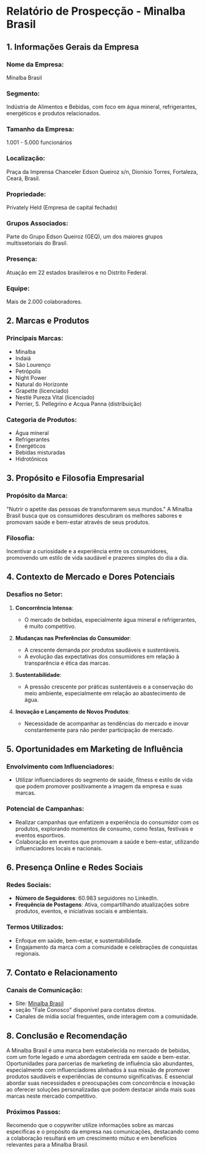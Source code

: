 # Relatório de Prospecção - Minalba Brasil

## 1. Informações Gerais da Empresa

### Nome da Empresa:
Minalba Brasil

### Segmento:
Indústria de Alimentos e Bebidas, com foco em água mineral, refrigerantes, energéticos e produtos relacionados.

### Tamanho da Empresa:
1.001 - 5.000 funcionários

### Localização:
Praça da Imprensa Chanceler Edson Queiroz s/n, Dionísio Torres, Fortaleza, Ceará, Brasil.

### Propriedade:
Privately Held (Empresa de capital fechado)

### Grupos Associados:
Parte do Grupo Edson Queiroz (GEQ), um dos maiores grupos multissetoriais do Brasil.

### Presença:
Atuação em 22 estados brasileiros e no Distrito Federal.

### Equipe:
Mais de 2.000 colaboradores.

## 2. Marcas e Produtos

### Principais Marcas:
- Minalba
- Indaiá
- São Lourenço
- Petrópolis
- Night Power
- Natural do Horizonte
- Grapette (licenciado)
- Nestlé Pureza Vital (licenciado)
- Perrier, S. Pellegrino e Acqua Panna (distribuição)

### Categoria de Produtos:
- Água mineral
- Refrigerantes
- Energéticos
- Bebidas misturadas
- Hidrotônicos

## 3. Propósito e Filosofia Empresarial

### Propósito da Marca:
"Nutrir o apetite das pessoas de transformarem seus mundos." A Minalba Brasil busca que os consumidores descubram os melhores sabores e promovam saúde e bem-estar através de seus produtos.

### Filosofia:
Incentivar a curiosidade e a experiência entre os consumidores, promovendo um estilo de vida saudável e prazeres simples do dia a dia.

## 4. Contexto de Mercado e Dores Potenciais

### Desafios no Setor:
1. **Concorrência Intensa**:
   - O mercado de bebidas, especialmente água mineral e refrigerantes, é muito competitivo.
  
2. **Mudanças nas Preferências do Consumidor**:
   - A crescente demanda por produtos saudáveis e sustentáveis.
   - A evolução das expectativas dos consumidores em relação à transparência e ética das marcas.

3. **Sustentabilidade**:
   - A pressão crescente por práticas sustentáveis e a conservação do meio ambiente, especialmente em relação ao abastecimento de água.

4. **Inovação e Lançamento de Novos Produtos**:
   - Necessidade de acompanhar as tendências do mercado e inovar constantemente para não perder participação de mercado.

## 5. Oportunidades em Marketing de Influência

### Envolvimento com Influenciadores:
- Utilizar influenciadores do segmento de saúde, fitness e estilo de vida que podem promover positivamente a imagem da empresa e suas marcas.
  
### Potencial de Campanhas:
- Realizar campanhas que enfatizem a experiência do consumidor com os produtos, explorando momentos de consumo, como festas, festivais e eventos esportivos.
- Colaboração em eventos que promovam a saúde e bem-estar, utilizando influenciadores locais e nacionais.

## 6. Presença Online e Redes Sociais

### Redes Sociais:
- **Número de Seguidores**: 60.983 seguidores no LinkedIn.
- **Frequência de Postagens**: Ativa, compartilhando atualizações sobre produtos, eventos, e iniciativas sociais e ambientais.

### Termos Utilizados:
- Enfoque em saúde, bem-estar, e sustentabilidade.
- Engajamento da marca com a comunidade e celebrações de conquistas regionais.

## 7. Contato e Relacionamento

### Canais de Comunicação:
- Site: [Minalba Brasil](http://www.minalbabrasil.com.br)
- seção "Fale Conosco" disponível para contatos diretos.
- Canales de mídia social frequentes, onde interagem com a comunidade.

## 8. Conclusão e Recomendação

A Minalba Brasil é uma marca bem estabelecida no mercado de bebidas, com um forte legado e uma abordagem centrada em saúde e bem-estar. Oportunidades para parcerias de marketing de influência são abundantes, especialmente com influenciadores alinhados à sua missão de promover produtos saudáveis e experiências de consumo significativas. É essencial abordar suas necessidades e preocupações com concorrência e inovação ao oferecer soluções personalizadas que podem destacar ainda mais suas marcas neste mercado competitivo.

### Próximos Passos:
Recomendo que o copywriter utilize informações sobre as marcas específicas e o propósito da empresa nas comunicações, destacando como a colaboração resultará em um crescimento mútuo e em benefícios relevantes para a Minalba Brasil.